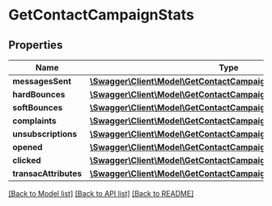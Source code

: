 # GetContactCampaignStats

## Properties
Name | Type | Description | Notes
------------ | ------------- | ------------- | -------------
**messagesSent** | [**\Swagger\Client\Model\GetContactCampaignStatsMessagesSent[]**](GetContactCampaignStatsMessagesSent.md) |  | [optional] 
**hardBounces** | [**\Swagger\Client\Model\GetContactCampaignStatsMessagesSent[]**](GetContactCampaignStatsMessagesSent.md) |  | [optional] 
**softBounces** | [**\Swagger\Client\Model\GetContactCampaignStatsMessagesSent[]**](GetContactCampaignStatsMessagesSent.md) |  | [optional] 
**complaints** | [**\Swagger\Client\Model\GetContactCampaignStatsMessagesSent[]**](GetContactCampaignStatsMessagesSent.md) |  | [optional] 
**unsubscriptions** | [**\Swagger\Client\Model\GetContactCampaignStatsUnsubscriptions**](GetContactCampaignStatsUnsubscriptions.md) |  | [optional] 
**opened** | [**\Swagger\Client\Model\GetContactCampaignStatsOpened[]**](GetContactCampaignStatsOpened.md) |  | [optional] 
**clicked** | [**\Swagger\Client\Model\GetContactCampaignStatsClicked[]**](GetContactCampaignStatsClicked.md) |  | [optional] 
**transacAttributes** | [**\Swagger\Client\Model\GetContactCampaignStatsTransacAttributes[]**](GetContactCampaignStatsTransacAttributes.md) |  | [optional] 

[[Back to Model list]](../README.md#documentation-for-models) [[Back to API list]](../README.md#documentation-for-api-endpoints) [[Back to README]](../README.md)


